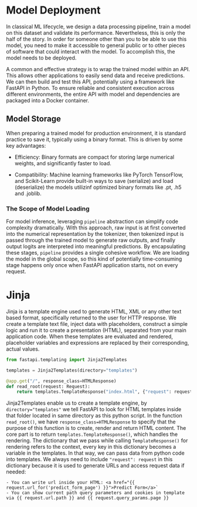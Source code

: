 

# Model Deployment
In classical ML lifecycle, we design a data processing pipeline, train a model on this dataset and validate its performance. Nevertheless, this is only the half of the story. In order for someone other than you to be able to use this model, you need to make it accessible to general public or to other pieces of software that could interact with the model. To accomplish this, the model needs to be deployed. 

A common and effective strategy is to wrap the trained model within an API. This allows other applications to easily send data and receive predictions. We can then build and test this API, potentially using a framework like FastAPI in Python. To ensure reliable and consistent execution across different environments, the entire API with model and dependencies are packaged into a Docker container. 

## Model Storage
When preparing a trained model for production environment, it is standard practice to save it, typically using a binary format. This is driven by some key advantages:

- Efficiency: Binary formats are compact for storing large numerical weights, and significantly faster to load.

- Compatibility: Machine learning frameworks like PyTorch TensorFlow, and Scikit-Learn provide built-in ways to save (serialize) and load (deserialize) the models utilizinf optimized binary formats like .pt, .h5 and .joblib. 


### The Scope of Model Loading
For model inference, leveraging `pipeline` abstraction can simplify code complexity dramatically. With this approach, raw input is at first converted into the numerical representation by the tokenizer, then  tokenized input is passed through the trained model to generate raw outputs, and finally output logits are interpreted into meaningful predictions. By encapsulating these stages, `pipeline` provides a single cohesive workflow. We are loading the model in the global scope, so this kind of potentially time-consuming stage happens only once when FastAPI application starts, not on every request. 


# Jinja
Jinja is a template engine used to generate HTML, XML or any other text based format, specifically returned to the user for HTTP response. We create a template text file, inject data with placeholders, construct a simple logic and run it to create a presentation (HTML), separated from your main application code. When these templates are evaluated and rendered, placeholder variables and expressions are replaced by their corresponding, actual values. 

```python
from fastapi.templating import Jinja2Templates

templates = Jinja2Templates(directory="templates")

@app.get("/", response_class=HTMLResponse)
def read_root(request: Request):
    return templates.TemplateResponse("index.html", {"request": request})
```

Jinja2Templates enable us to create a template engine, by `directory="templates"` we tell FastAPI to look for HTML templates inside that folder located in same directory as this python script. In the function `read_root()`, we have `response_class=HTMLResponse` to specify that the purpose of this function is to create, render and return HTML content. The core part is to return `templates.TemplateResponse()`, which handles the rendering. The dictionary that we pass while calling `TemplateResponse()` for rendering refers to the context, every key in this dictionary becomes a variable in the templates. In that way, we can pass data from python code into templates. We always need to include `"request": request` in this dictionary because it is used to generate URLs and access request data if needed:

    - You can write url inside your HTML: <a href="{{ request.url_for('predict_form_page') }}">Predict Form</a>`
    - You can show current path query parameters and cookies in template via {{ request.url.path }} and {{ request.query_params.page }}